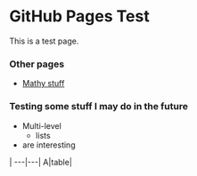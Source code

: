 # GitHub Pages Test

This is a test page.

### Other pages
* [Mathy stuff](/Stuff/Math.md)

### Testing some stuff I may do in the future

* Multi-level
  * lists
* are interesting

|
---|---|
A|table|
